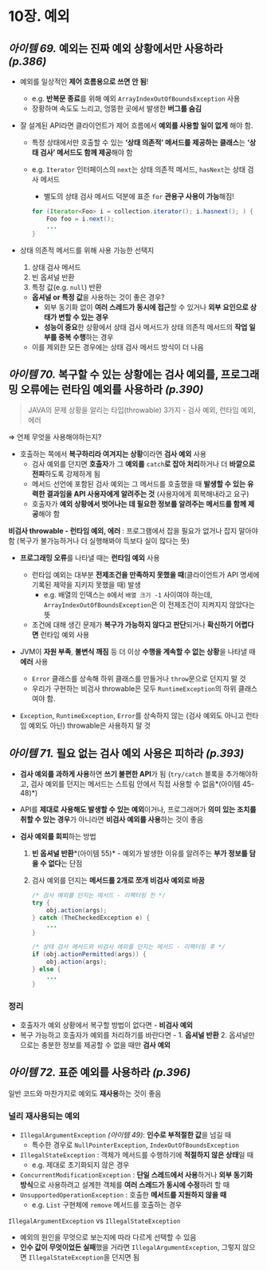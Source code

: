 # 10장. 예외




## *아이템 69.* 예외는 진짜 예외 상황에서만 사용하라 *(p.386)*

- 예외를 일상적인 **제어 흐름용으로 쓰면 안 됨**!
    - e.g. **반복문 종료**를 위해 예외 `ArrayIndexOutOfBoundsException` 사용
    - 장황하며 속도도 느리고, 엉뚱한 곳에서 발생한 **버그를 숨김**
    
- 잘 설계된 API라면 클라이언트가 제어 흐름에서 **예외를 사용할 일이 없게** 해야 함.
    - 특정 상태에서만 호출할 수 있는 **‘상태 의존적’ 메서드를 제공하는 클래스**는 **‘상태 검사’ 메서드도 함께 제공**해야 함
    - e.g. `Iterator` 인터페이스의 `next`는 상태 의존적 메서드, `hasNext`는 상태 검사 메서드
        - 별도의 상태 검사 메서드 덕분에 표준 `for` **관용구 사용이 가능**해짐!
        
        ```java
        for (Iterator<Foo> i = collection.iterator(); i.hasnext(); ) {
        	Foo foo = i.next();
        	...
        }
        ```
        
- 상태 의존적 메서드를 위해 사용 가능한 선택지
    1. 상태 검사 메서드
    2. 빈 옵셔널 반환
    3. 특정 값(e.g. `null`) 반환
    
    - **옵셔널 or 특정 값**을 사용하는 것이 좋은 경우?
        - 외부 동기화 없이 **여러 스레드가 동시에 접근**할 수 있거나 **외부 요인으로 상태가 변할 수 있는 경우**
        - **성능이 중요**한 상황에서 상태 검사 메서드가 상태 의존적 메서드의 **작업 일부를 중복 수행**하는 경우
    - 이를 제외한 모든 경우에는 상태 검사 메서드 방식이 더 나음



## *아이템 70.* 복구할 수 있는 상황에는 검사 예외를, 프로그래밍 오류에는 런타임 예외를 사용하라 *(p.390)*

> JAVA의 문제 상황을 알리는 타입(throwable) 3가지 - 검사 예외, 런타임 예외, 에러
> 

⇒ 언제 무엇을 사용해야하는지?

- 호출하는 쪽에서 **복구하리라 여겨지는 상황**이라면 **검사 예외** 사용
    - 검사 예외를 던지면 **호출자**가 그 **예외를** `catch`**로 잡아 처리**하거나 더 **바깥으로 전파**하도록 강제하게 됨
    - 메서드 선언에 포함된 검사 예외는 그 메서드를 호출했을 때 **발생할 수 있는 유력한 결과임을 API 사용자에게 알려주는 것** (사용자에게 회복해내라고 요구)
    - 호출자가 **예외 상황에서 벗어나는 데 필요한 정보를 알려주는 메서드를 함께 제공**해야 함

**비검사 throwable - 런타임 예외, 에러** : 프로그램에서 잡을 필요가 없거나 잡지 말아야 함 (복구가 불가능하거나 더 실행해봐야 득보다 실이 많다는 뜻)

- **프로그래밍 오류**를 나타낼 때는 **런타임 예외** 사용
    - 런타임 예외는 대부분 **전제조건을 만족하지 못했을 때**(클라이언트가 API 명세에 기록된 제약을 지키지 못했을 때) 발생
        - e.g. 배열의 인덱스는 `0`에서 `배열 크기 -1` 사이여야 하는데, `ArrayIndexOutOfBoundsException`은 이 전제조건이 지켜지지 않았다는 뜻
    - 조건에 대해 생긴 문제가 **복구가 가능하지 않다고 판단**되거나 **확신하기 어렵다면** 런타임 예외 사용

- JVM이 **자원 부족**, **불변식 깨짐** 등 더 이상 **수행을 계속할 수 없는 상황**을 나타낼 때 **에러** 사용
    - `Error` 클래스를 상속해 하위 클래스를 만들거나 `throw`문으로 던지지 말 것
    - 우리가 구현하는 비검사 throwable은 모두 `RuntimeException`의 하위 클래스여야 함.

- `Exception`, `RuntimeException`, `Error`를 상속하지 않는 (검사 예외도 아니고 런타임 예외도 아닌) throwable은 사용하지 말 것



## *아이템 71.* 필요 없는 검사 예외 사용은 피하라 *(p.393)*

- **검사 예외를 과하게 사용**하면 **쓰기 불편한 API**가 됨 (`try/catch` 블록을 추가해야하고, 검사 예외를 던지는 메서드는 스트림 안에서 직접 사용할 수 없음*(아이템 45-48)*)
- API를 **제대로 사용해도 발생할 수 있는 예외**이거나, 프로그래머가 **의미 있는 조치를 취할 수 있는 경우**가 아니라면 **비검사 예외를 사용**하는 것이 좋음

- **검사 예외를 회피**하는 방법
    1. **빈 옵셔널 반환***(아이템 55)* - 예외가 발생한 이유를 알려주는 **부가 정보를 담을 수 없다**는 단점
    2. 검사 예외를 던지는 **메서드를 2개로 쪼개 비검사 예외로 바꿈**
        
        ```java
        /* 검사 예외를 던지는 메서드 - 리팩터링 전 */
        try {
        	obj.action(args);
        } catch (TheCheckedException e) {
        	...
        }
        ```
        
        ```java
        /* 상태 검사 메서드와 비검사 예외를 던지는 메서드 - 리팩터링 후 */
        if (obj.actionPermitted(args)) {
        	obj.action(args);
        } else {
        	...
        }
        ```
        

### 정리

- 호출자가 예외 상황에서 복구할 방법이 없다면 - **비검사 예외**
- 복구 가능하고 호출자가 예외를 처리하기를 바란다면 - 1. **옵셔널 반환** 2. 옵셔널만으로는 충분한 정보를 제공할 수 없을 때만 **검사 예외**



## *아이템 72.* 표준 예외를 사용하라 *(p.396)*

일반 코드와 마찬가지로 예외도 **재사용**하는 것이 좋음

### 널리 재사용되는 예외

- `IllegalArgumentException` *(아이템 49)*: **인수로 부적절한 값**을 넘길 때
    - 특수한 경우로 `NullPointerException`, `IndexOutOfBoundsException`
- `IllegalStateException` : 객체가 메서드를 수행하기에 **적절하지 않은 상태**일 때
    - e.g. 제대로 초기화되지 않은 경우
- `ConcurrentModificationException` : **단일 스레드에서 사용**하거나 **외부 동기화 방식**으로 사용하려고 설계한 객체를 **여러 스레드가 동시에 수정**하려 할 때
- `UnsupportedOperationException` : 호출한 **메서드를 지원하지 않을 때**
    - e.g. `List` 구현체에 `remove` 메서드를 호출하는 경우
    

`IllegalArgumentException` vs `IllegalStateException`

- 예외의 원인을 무엇으로 보는지에 따라 다르게 선택할 수 있음
- **인수 값이 무엇이었든 실패**했을 거라면 `IllegalArgumentException`, 그렇지 않으면 `IllegalStateException`을 던지면 됨

